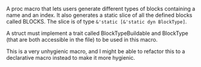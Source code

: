 A proc macro that lets users generate different types of blocks containing a name and an index.  It also generates a static slice of all the defined blocks called BLOCKS.  The slice is of type `&'static [&'static dyn BlockType]`.

A struct must implement a trait called BlockTypeBuildable and BlockType (that are both accessible in the file) to be used in this macro.

This is a very unhygienic macro, and I might be able to refactor this to a declarative macro instead to make it more hygienic.